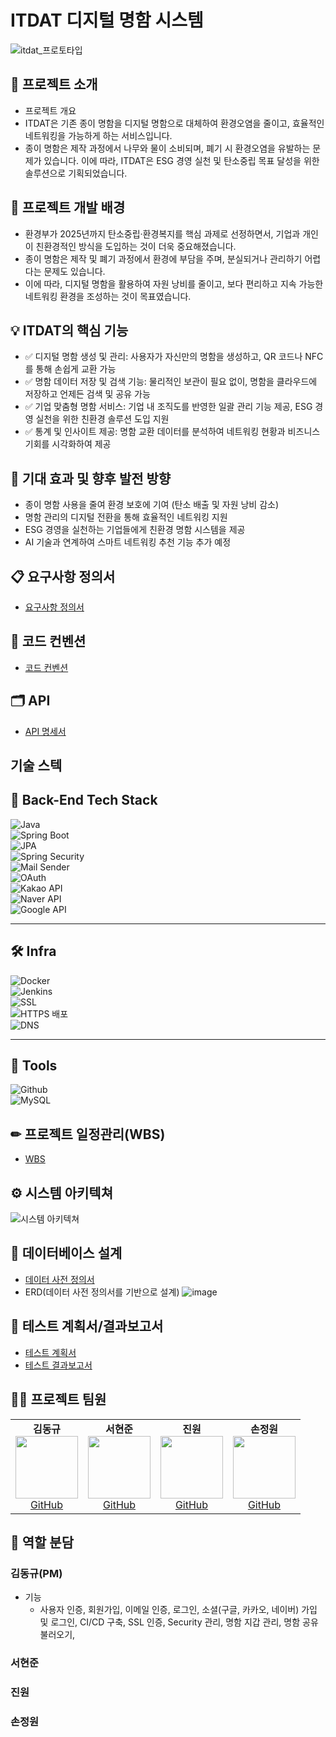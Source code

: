 # ITDAT 디지털 명함 시스템
![itdat_프로토타입](https://github.com/user-attachments/assets/93109291-0366-46ce-af67-3c9f9d448ae5)

## 📌 프로젝트 소개
- 프로젝트 개요
- ITDAT은 기존 종이 명함을 디지털 명함으로 대체하여 환경오염을 줄이고, 효율적인 네트워킹을 가능하게 하는 서비스입니다.
- 종이 명함은 제작 과정에서 나무와 물이 소비되며, 폐기 시 환경오염을 유발하는 문제가 있습니다. 이에 따라, ITDAT은 ESG 경영 실천 및 탄소중립 목표 달성을 위한 솔루션으로 기획되었습니다.

## 🌱  프로젝트 개발 배경
- 환경부가 2025년까지 탄소중립·환경복지를 핵심 과제로 선정하면서, 기업과 개인이 친환경적인 방식을 도입하는 것이 더욱 중요해졌습니다.
- 종이 명함은 제작 및 폐기 과정에서 환경에 부담을 주며, 분실되거나 관리하기 어렵다는 문제도 있습니다.
- 이에 따라, 디지털 명함을 활용하여 자원 낭비를 줄이고, 보다 편리하고 지속 가능한 네트워킹 환경을 조성하는 것이 목표였습니다.

## 💡 ITDAT의 핵심 기능
- ✅ 디지털 명함 생성 및 관리: 사용자가 자신만의 명함을 생성하고, QR 코드나 NFC를 통해 손쉽게 교환 가능
- ✅ 명함 데이터 저장 및 검색 기능: 물리적인 보관이 필요 없이, 명함을 클라우드에 저장하고 언제든 검색 및 공유 가능
- ✅ 기업 맞춤형 명함 서비스: 기업 내 조직도를 반영한 일괄 관리 기능 제공, ESG 경영 실천을 위한 친환경 솔루션 도입 지원
- ✅ 통계 및 인사이트 제공: 명함 교환 데이터를 분석하여 네트워킹 현황과 비즈니스 기회를 시각화하여 제공


## 🚀 기대 효과 및 향후 발전 방향
- 종이 명함 사용을 줄여 환경 보호에 기여 (탄소 배출 및 자원 낭비 감소)
- 명함 관리의 디지털 전환을 통해 효율적인 네트워킹 지원
- ESG 경영을 실천하는 기업들에게 친환경 명함 시스템을 제공
- AI 기술과 연계하여 스마트 네트워킹 추천 기능 추가 예정

## 📋 요구사항 정의서
- [요구사항 정의서](https://docs.google.com/spreadsheets/d/1GfJm25oclrC1F1lVo9e7SdV8qnmDxA-MVvHAA7A2jsA/edit?gid=252903809#gid=252903809)
  
## 📑 코드 컨벤션
- [코드 컨벤션](https://docs.google.com/spreadsheets/d/1GfJm25oclrC1F1lVo9e7SdV8qnmDxA-MVvHAA7A2jsA/edit?gid=2009675673#gid=2009675673)

## 🗂️ API
- [API 명세서](https://docs.google.com/spreadsheets/d/1GfJm25oclrC1F1lVo9e7SdV8qnmDxA-MVvHAA7A2jsA/edit?gid=1403407851#gid=1403407851)

## 기술 스텍
## 🚀 Back-End Tech Stack  

![Java](https://img.shields.io/badge/Java-ED8B00?style=for-the-badge&logo=openjdk&logoColor=white)  
![Spring Boot](https://img.shields.io/badge/Spring%20Boot-6DB33F?style=for-the-badge&logo=springboot&logoColor=white)  
![JPA](https://img.shields.io/badge/JPA-6DB33F?style=for-the-badge&logo=hibernate&logoColor=white)  
![Spring Security](https://img.shields.io/badge/Spring%20Security-6DB33F?style=for-the-badge&logo=springsecurity&logoColor=white)  
![Mail Sender](https://img.shields.io/badge/Mail%20Sender-6DB33F?style=for-the-badge)  
![OAuth](https://img.shields.io/badge/OAuth-3A3A3A?style=for-the-badge&logo=oauth&logoColor=white)  
![Kakao API](https://img.shields.io/badge/Kakao%20API-FFCD00?style=for-the-badge&logo=kakao&logoColor=black)  
![Naver API](https://img.shields.io/badge/Naver%20API-03C75A?style=for-the-badge&logo=naver&logoColor=white)  
![Google API](https://img.shields.io/badge/Google%20API-4285F4?style=for-the-badge&logo=google&logoColor=white)  

---

## 🛠 Infra  

![Docker](https://img.shields.io/badge/Docker-2496ED?style=for-the-badge&logo=docker&logoColor=white)  
![Jenkins](https://img.shields.io/badge/Jenkins-D24939?style=for-the-badge&logo=jenkins&logoColor=white)  
![SSL](https://img.shields.io/badge/SSL-000000?style=for-the-badge&logo=letsencrypt&logoColor=white)  
![HTTPS 배포](https://img.shields.io/badge/HTTPS%20배포-000000?style=for-the-badge)  
![DNS](https://img.shields.io/badge/DNS-0052CC?style=for-the-badge)  

---

## 🔧 Tools  

![Github](https://img.shields.io/badge/GitHub-181717?style=for-the-badge&logo=github&logoColor=white)  
![MySQL](https://img.shields.io/badge/MySQL-4479A1?style=for-the-badge&logo=mysql&logoColor=white)  

## ✏ 프로젝트 일정관리(WBS)
- [WBS](https://docs.google.com/spreadsheets/d/1GfJm25oclrC1F1lVo9e7SdV8qnmDxA-MVvHAA7A2jsA/edit?gid=1991800281#gid=1991800281)

## ⚙ 시스템 아키텍쳐
![시스템 아키텍쳐](https://github.com/user-attachments/assets/82c7dc8f-7522-4054-aae9-79587cd45691)

## 📂 데이터베이스 설계
- [데이터 사전 정의서](https://docs.google.com/spreadsheets/d/1GfJm25oclrC1F1lVo9e7SdV8qnmDxA-MVvHAA7A2jsA/edit?gid=1090382139#gid=1090382139)
- ERD(데이터 사전 정의서를 기반으로 설계)
  ![image](https://github.com/user-attachments/assets/e7ae9990-93e5-421e-a1b2-04e0b17e38a9)

## 📂 테스트 계획서/결과보고서
- [테스트 계획서](https://docs.google.com/spreadsheets/d/1GfJm25oclrC1F1lVo9e7SdV8qnmDxA-MVvHAA7A2jsA/edit?gid=770645422#gid=770645422)
- [테스트 결과보고서](https://docs.google.com/spreadsheets/d/1GfJm25oclrC1F1lVo9e7SdV8qnmDxA-MVvHAA7A2jsA/edit?gid=327412576#gid=327412576)

## 💁‍♂️ 프로젝트 팀원
<table>
  <tr>
    <td align="center">
      <strong>김동규</strong><br>
      <img src="https://github.com/user-attachments/assets/48f2fbdf-8839-4498-a1c8-800e3185bc55" width="100"><br>
      <a href="https://github.com/nicdkim">GitHub</a>
    </td>
    <td align="center">
      <strong>서현준</strong><br>
      <img src="여기에 각자 사진 가져오면 됨" width="100"><br>
      <a href="본인 깃허브 링크">GitHub</a>
    </td>
    <td align="center">
      <strong>진원</strong><br>
      <img src="여기에 각자 사진 가져오면 됨" width="100"><br>
      <a href="본인 깃허브 링크">GitHub</a>
    </td>
    <td align="center">
      <strong>손정원</strong><br>
      <img src="여기에 각자 사진 가져오면 됨" width="100"><br>
      <a href="본인 깃허브 링크">GitHub</a>
    </td>
  </tr>
</table>

## 🔎 역할 분담
### 김동규(PM)
- 기능
  - 사용자 인증, 회원가입, 이메일 인증, 로그인, 소셜(구글, 카카오, 네이버) 가입 및 로그인, CI/CD 구축, SSL 인증, Security 관리, 명함 지갑 관리, 명함 공유 불러오기,
 
### 서현준

### 진원

### 손정원







